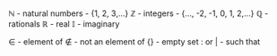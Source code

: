 $\mathbb{N}$  - natural numbers - {1, 2, 3,...}
$\mathbb{Z}$ - integers - {..., -2, -1, 0, 1, 2,...}
$\mathbb{Q}$ - rationals
$\mathbb{R}$ - real
$\mathbb{I}$ - imaginary

$\in$ - element of
$\notin$ - not an element of
$\{\}$ - empty set
$:$ or $|$ - such that	